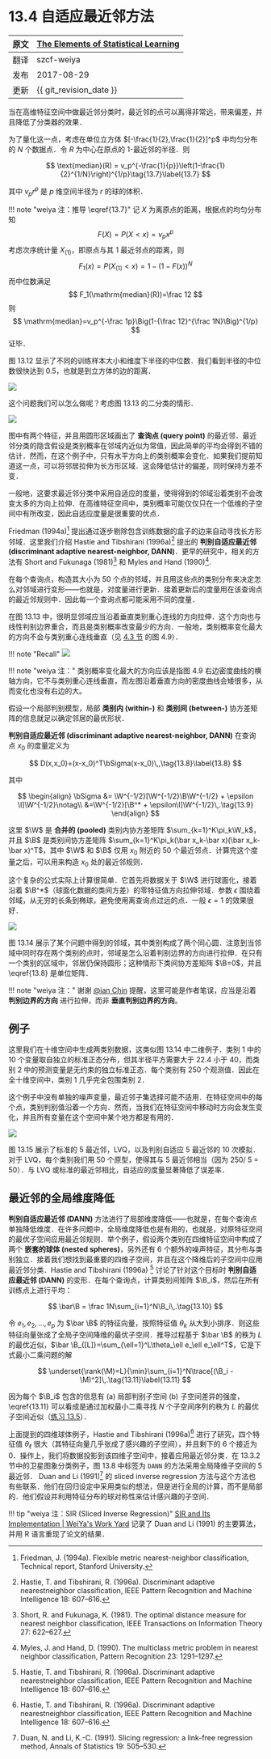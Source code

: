 # 13.4 自适应最近邻方法

| 原文   | [The Elements of Statistical Learning](https://esl.hohoweiya.xyz/book/The%20Elements%20of%20Statistical%20Learning.pdf#page=494) |
| ---- | ---------------------------------------- |
| 翻译   | szcf-weiya                               |
| 发布 | 2017-08-29 |
| 更新|{{ git_revision_date }}|

当在高维特征空间中做最近邻分类时，最近邻的点可以离得非常远，带来偏差，并且降低了分类器的效果．

为了量化这一点，考虑在单位立方体 $[-\frac{1}{2},\frac{1}{2}]^p$ 中均匀分布的 $N$ 个数据点．令 $R$ 为中心在原点的 1-最近邻的半径．则

$$
\text{median}(R) = v_p^{-\frac{1}{p}}\left(1-\frac{1}{2}^{1/N}\right)^{1/p}\tag{13.7}\label{13.7}
$$

其中 $v_pr^p$ 是 $p$ 维空间半径为 $r$ 的球的体积．

!!! note "weiya 注：推导 \eqref{13.7}"
	记 $X$ 为离原点的距离，根据点的均匀分布知
	$$
	F(X) = P(X<x)=v_px^p
	$$
	考虑次序统计量 $X_{(1)}$，即原点与其 1 最近邻点的距离，则
	$$
	F_1(x)=P(X_{(1)}<x)=1-(1-F(x))^N
	$$
	而中位数满足
	$$
	F_1(\mathrm{median}(R))=\frac 12
	$$
	则
	$$
	\mathrm{median}=v_p^{-\frac 1p}\Big(1-{\frac 12}^{\frac 1N}\Big)^{1/p}
	$$
	证毕．

图 13.12 显示了不同的训练样本大小和维度下半径的中位数．我们看到半径的中位数很快达到 0.5，也就是到立方体的边的距离．

![](../img/13/fig13.12.png)

这个问题我们可以怎么做呢？考虑图 13.13 的二分类的情形．

![](../img/13/fig13.13.png)

图中有两个特征，并且用圆形区域画出了 **查询点 (query point)** 的最近邻．最近邻分类的隐含假设是类别概率在邻域内近似为常值，因此简单的平均会得到不错的估计．然而，在这个例子中，只有水平方向上的类别概率会变化．如果我们提前知道这一点，可以将邻居拉伸为长方形区域．这会降低估计的偏差，同时保持方差不变．

一般地，这要求最近邻分类中采用自适应的度量，使得得到的邻域沿着类别不会改变太多的方向上拉伸．在高维特征空间中，类别概率可能仅仅只在一个低维的子空间中有所改变，因此自适应度量是很重要的优点．

Friedman (1994a)[^1] 提出通过逐步剔除包含训练数据的盒子的边来自动寻找长方形邻域．这里我们介绍  Hastie and Tibshirani (1996a)[^2] 提出的 **判别自适应最近邻 (discriminant adaptive nearest-neighbor, DANN)**．更早的研究中，相关的方法有 Short and Fukunaga (1981)[^3] 和 Myles and Hand (1990)[^4].

在每个查询点，构造其大小为 50 个点的邻域，并且用这些点的类别分布来决定怎么对邻域进行变形——也就是，对度量进行更新．接着更新后的度量用在该查询点的最近邻规则中．因此每一个查询点都可能采用不同的度量．

在图 13.13 中，很明显邻域应当沿着垂直类别重心连线的方向拉伸．这个方向也与线性判别边界重合，而且是类别概率改变最少的方向．一般地，类别概率变化最大的方向不会与类别重心连线垂直（见 [4.3 节](../04-Linear-Methods-for-Classification/4.3-Linear-Discriminant-Analysis/index.html) 的图 4.9）．

!!! note "Recall"
	![](../img/04/fig4.9.png)

!!! note "weiya 注："
	类别概率变化最大的方向应该是指图 4.9 右边密度曲线的横轴方向，它不与类别重心连线垂直，而左图沿着垂直方向的密度曲线会矮很多，从而变化也没有右边的大。

假设一个局部判别模型，局部 **类别内 (within-)** 和 **类别间 (between-)** 协方差矩阵的信息就足以确定邻居的最优形状．

**判别自适应最近邻 (discriminant adaptive nearest-neighbor, DANN)** 在查询点 $x_0$ 的度量定义为 

$$
D(x,x_0)=(x-x_0)^T\bSigma(x-x_0)\,,\tag{13.8}\label{13.8}
$$

其中

$$
\begin{align}
\bSigma &= \W^{-1/2}[\W^{-1/2}\B\W^{-1/2} + \epsilon \I]\W^{-1/2}\notag\\
&=\W^{-1/2}[\B^* + \epsilon\I]\W^{-1/2}\,.\tag{13.9}
\end{align}
$$

这里 $\W$ 是 **合并的 (pooled)** 类别内协方差矩阵 $\sum_{k=1}^K\pi_k\W_k$，并且 $\B$ 是类别间协方差矩阵 $\sum_{k=1}^K\pi_k(\bar x_k-\bar x)(\bar x_k-\bar x)^T$，其中 $\W$ 和 $\B$ 仅用 $x_0$ 附近的 50 个最近邻点．计算完这个度量之后，可以用来构造 $x_0$ 处的最近邻规则．

这个复杂的公式实际上计算很简单．它首先将数据关于 $\W$ 进行球面化，接着沿着 $\B^*$（球面化数据的类间方差）的零特征值方向拉伸邻域．参数 $\epsilon$ 围绕着邻域，从无穷的长条到椭球，避免使用离查询点过远的点．一般 $\epsilon=1$ 的效果很好．

![](../img/13/fig13.14.png)

图 13.14 展示了某个问题中得到的邻域，其中类别构成了两个同心圆．注意到当邻域中同时存在两个类别的点时，邻域是怎么沿着判别边界的方向进行拉伸．在只有一个类别的区域中，邻居仍保持圆形；这种情形下类间协方差矩阵 $\B=0$，并且 \eqref{13.8} 是单位矩阵．

!!! note "weiya 注："
	谢谢 [@ian Chin](https://disqus.com/by/qianyy/) 提醒，这里可能是作者笔误，应当是沿着 **判别边界的方向** 进行拉伸，而非 **垂直判别边界的方向**。

## 例子

这里我们在十维空间中生成两类别数据，这类似图 13.14 中二维例子．类别 1 中的 10 个变量取自独立的标准正态分布，但其半径平方需要大于 22.4 小于 40，而类别 2 中的预测变量是无约束的独立标准正态．每个类别有 250 个观测值．因此在全十维空间中，类别 1 几乎完全包围类别 2．

这个例子中没有单独的噪声变量，最近邻子集选择可能不适用．在特征空间中的每个点，类别判别值沿着一个方向．然而，当我们在特征空间中移动时方向会发生变化，并且所有变量在这个空间中某个地方都是有用的．

![](../img/13/fig13.15.png)

图 13.15 展示了标准的 5 最近邻，LVQ，以及判别自适应 5 最近邻的 10 次模拟．对于 LVQ，每个类别我们用 50 个原型，使得其与 5 最近邻相当（因为 250/ 5 = 50）．与 LVQ 或标准的最近邻相比，自适应的度量显著降低了误差率．

## 最近邻的全局维度降低

**判别自适应最近邻 (DANN)** 方法进行了局部维度降低——也就是，在每个查询点单独降低维度．在许多问题中，全局维度降低也是有用的，也就是，对原特征空间的最优子空间应用最近邻规则．举个例子，假设两个类别在四维特征空间中构成了两个 **嵌套的球体 (nested spheres)**，另外还有 6 个额外的噪声特征，其分布与类别独立．接着我们想找到最重要的四维子空间，并且在这个降维后的子空间中应用最近邻分类．Hastie and Tibshirani (1996a) [^2] 讨论了针对这个目标时 **判别自适应最近邻 (DANN)** 的变形．在每个查询点，计算类别间矩阵 $\B_i$，然后在所有训练点上进行平均：

$$
\bar\B = \frac 1N\sum_{i=1}^N\B_i\,.\tag{13.10}
$$

令 $e_1,e_2,\ldots,e_p$ 为 $\bar \B$ 的特征向量，按照特征值 $\theta_k$ 从大到小排序．则这些特征向量张成了全局子空间降维的最优子空间．推导过程基于 $\bar \B$ 的秩为 $L$ 的最优近似，$\bar \B_{[L]}=\sum_{\ell=1}^L\theta_\ell e_\ell e_\ell^T$，它是下式最小二乘问题的解

$$
\underset{\rank(\M)=L}{\min}\sum_{i=1}^N\trace[(\B_i - \M)^2]\,.\tag{13.11}\label{13.11}
$$

因为每个 $\B_i$ 包含的信息有 (a) 局部判别子空间 (b) 子空间差异的强度，\eqref{13.11} 可以看成是通过加权最小二乘寻找 $N$ 个子空间序列的秩为 $L$ 的最优子空间近似（[练习 13.5](https://github.com/szcf-weiya/ESL-CN/issues/170)）．

上面提到的四维球体例子，Hastie and Tibshirani (1996a)[^2] 进行了研究，四个特征值 $\theta_\ell$ 很大（其特征向量几乎张成了感兴趣的子空间），并且剩下的 6 个接近为 0．操作上，我们将数据投影到该四维子空间中，接着应用最近邻分类．在 13.3.2 节中的卫星图象分类例子，图 13.8 中标签为 `DANN` 的方法采用全局降维子空间的 5 最近邻． Duan and Li (1991)[^5] 的 sliced inverse regression 方法与这个方法也有些联系．他们在回归设定中采用类似的想法，但是进行全局的计算，而不是局部的．他们假设并利用特征分布的球对称性来估计感兴趣的子空间．


!!! tip "weiya 注：SIR (Sliced Inverse Regression)"
	[SIR and Its Implementation | WeiYa's Work Yard](https://stats.hohoweiya.xyz//2019/01/05/SIR/) 记录了 Duan and Li (1991) 的主要算法，并用 R 语言重现了论文的结果．

[^1]: Friedman, J. (1994a). Flexible metric nearest-neighbor classification, Technical report, Stanford University.
[^2]: Hastie, T. and Tibshirani, R. (1996a). Discriminant adaptive nearestneighbor classification, IEEE Pattern Recognition and Machine Intelligence 18: 607–616.
[^3]: Short, R. and Fukunaga, K. (1981). The optimal distance measure for nearest neighbor classification, IEEE Transactions on Information Theory 27: 622–627.
[^4]: Myles, J. and Hand, D. (1990). The multiclass metric problem in nearest neighbor classification, Pattern Recognition 23: 1291–1297.
[^5]: Duan, N. and Li, K.-C. (1991). Slicing regression: a link-free regression method, Annals of Statistics 19: 505–530.